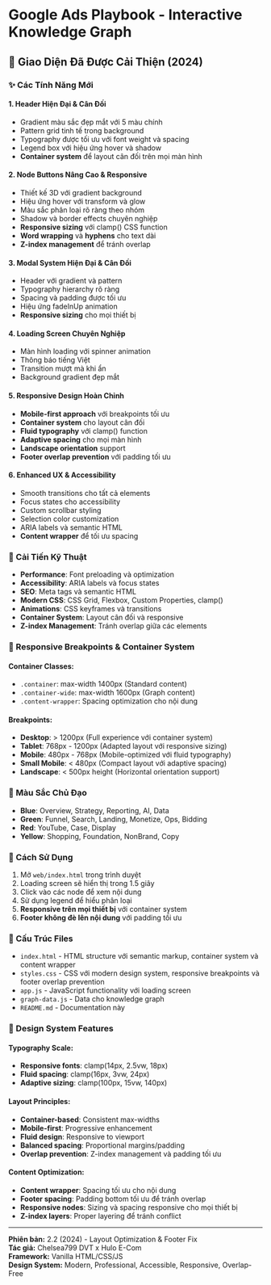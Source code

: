 # Google Ads Playbook - Interactive Knowledge Graph

## 🎨 Giao Diện Đã Được Cải Thiện (2024)

### ✨ Các Tính Năng Mới

#### 1. **Header Hiện Đại & Cân Đối**
- Gradient màu sắc đẹp mắt với 5 màu chính
- Pattern grid tinh tế trong background
- Typography được tối ưu với font weight và spacing
- Legend box với hiệu ứng hover và shadow
- **Container system** để layout cân đối trên mọi màn hình

#### 2. **Node Buttons Nâng Cao & Responsive**
- Thiết kế 3D với gradient background
- Hiệu ứng hover với transform và glow
- Màu sắc phân loại rõ ràng theo nhóm
- Shadow và border effects chuyên nghiệp
- **Responsive sizing** với clamp() CSS function
- **Word wrapping** và **hyphens** cho text dài
- **Z-index management** để tránh overlap

#### 3. **Modal System Hiện Đại & Cân Đối**
- Header với gradient và pattern
- Typography hierarchy rõ ràng
- Spacing và padding được tối ưu
- Hiệu ứng fadeInUp animation
- **Responsive sizing** cho mọi thiết bị

#### 4. **Loading Screen Chuyên Nghiệp**
- Màn hình loading với spinner animation
- Thông báo tiếng Việt
- Transition mượt mà khi ẩn
- Background gradient đẹp mắt

#### 5. **Responsive Design Hoàn Chỉnh**
- **Mobile-first approach** với breakpoints tối ưu
- **Container system** cho layout cân đối
- **Fluid typography** với clamp() function
- **Adaptive spacing** cho mọi màn hình
- **Landscape orientation** support
- **Footer overlap prevention** với padding tối ưu

#### 6. **Enhanced UX & Accessibility**
- Smooth transitions cho tất cả elements
- Focus states cho accessibility
- Custom scrollbar styling
- Selection color customization
- ARIA labels và semantic HTML
- **Content wrapper** để tối ưu spacing

### 🚀 Cải Tiến Kỹ Thuật

- **Performance**: Font preloading và optimization
- **Accessibility**: ARIA labels và focus states
- **SEO**: Meta tags và semantic HTML
- **Modern CSS**: CSS Grid, Flexbox, Custom Properties, clamp()
- **Animations**: CSS keyframes và transitions
- **Container System**: Layout cân đối và responsive
- **Z-index Management**: Tránh overlap giữa các elements

### 📱 Responsive Breakpoints & Container System

#### **Container Classes:**
- `.container`: max-width 1400px (Standard content)
- `.container-wide`: max-width 1600px (Graph content)
- `.content-wrapper`: Spacing optimization cho nội dung

#### **Breakpoints:**
- **Desktop**: > 1200px (Full experience với container system)
- **Tablet**: 768px - 1200px (Adapted layout với responsive sizing)
- **Mobile**: 480px - 768px (Mobile-optimized với fluid typography)
- **Small Mobile**: < 480px (Compact layout với adaptive spacing)
- **Landscape**: < 500px height (Horizontal orientation support)

### 🎯 Màu Sắc Chủ Đạo

- **Blue**: Overview, Strategy, Reporting, AI, Data
- **Green**: Funnel, Search, Landing, Monetize, Ops, Bidding
- **Red**: YouTube, Case, Display
- **Yellow**: Shopping, Foundation, NonBrand, Copy

### 🔧 Cách Sử Dụng

1. Mở `web/index.html` trong trình duyệt
2. Loading screen sẽ hiển thị trong 1.5 giây
3. Click vào các node để xem nội dung
4. Sử dụng legend để hiểu phân loại
5. **Responsive trên mọi thiết bị** với container system
6. **Footer không đè lên nội dung** với padding tối ưu

### 📁 Cấu Trúc Files

- `index.html` - HTML structure với semantic markup, container system và content wrapper
- `styles.css` - CSS với modern design system, responsive breakpoints và footer overlap prevention
- `app.js` - JavaScript functionality với loading screen
- `graph-data.js` - Data cho knowledge graph
- `README.md` - Documentation này

### 🎨 Design System Features

#### **Typography Scale:**
- **Responsive fonts**: clamp(14px, 2.5vw, 18px)
- **Fluid spacing**: clamp(16px, 3vw, 24px)
- **Adaptive sizing**: clamp(100px, 15vw, 140px)

#### **Layout Principles:**
- **Container-based**: Consistent max-widths
- **Mobile-first**: Progressive enhancement
- **Fluid design**: Responsive to viewport
- **Balanced spacing**: Proportional margins/padding
- **Overlap prevention**: Z-index management và padding tối ưu

#### **Content Optimization:**
- **Content wrapper**: Spacing tối ưu cho nội dung
- **Footer spacing**: Padding bottom tối ưu để tránh overlap
- **Responsive nodes**: Sizing và spacing responsive cho mọi thiết bị
- **Z-index layers**: Proper layering để tránh conflict

---

**Phiên bản:** 2.2 (2024) - Layout Optimization & Footer Fix  
**Tác giả:** Chelsea799 DVT x Hulo E-Com  
**Framework:** Vanilla HTML/CSS/JS  
**Design System:** Modern, Professional, Accessible, Responsive, Overlap-Free
